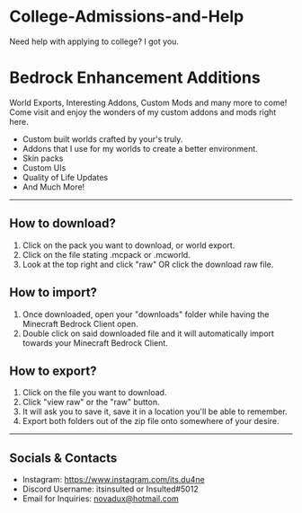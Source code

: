 # College-Admissions-and-Help
Need help with applying to college? I got you.
# Bedrock Enhancement Additions
World Exports, Interesting Addons, Custom Mods and many more to come!
Come visit and enjoy the wonders of my custom addons and mods right here.

 - Custom built worlds crafted by your's truly.
 - Addons that I use for my worlds to create a better environment.
 - Skin packs
 - Custom UIs
 - Quality of Life Updates
 - And Much More!

--------------------------------------------------------------------------------
How to download?
-
1. Click on the pack you want to download, or world export.
2. Click on the file stating .mcpack or .mcworld.
3. Look at the top right and click "raw" OR click the download raw file.

How to import?
-
1. Once downloaded, open your "downloads" folder while having the Minecraft Bedrock Client open.
2. Double click on said downloaded file and it will automatically import towards your Minecraft Bedrock Client.

How to export?
-
1. Click on the file you want to download.
2. Click "view raw" or the "raw" button.
3. It will ask you to save it, save it in a location you'll be able to remember.
4. Export both folders out of the zip file onto somewhere of your desire.
--------------------------------------------------------------------------------
Socials & Contacts
-
- Instagram:
https://www.instagram.com/its.du4ne
- Discord Username:
itsinsulted or Insulted#5012
- Email for Inquiries:
novadux@hotmail.com
